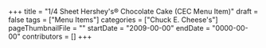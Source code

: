 +++
title = "1/4 Sheet Hershey's® Chocolate Cake (CEC Menu Item)"
draft = false
tags = ["Menu Items"]
categories = ["Chuck E. Cheese's"]
pageThumbnailFile = ""
startDate = "2009-00-00"
endDate = "0000-00-00"
contributors = []
+++

